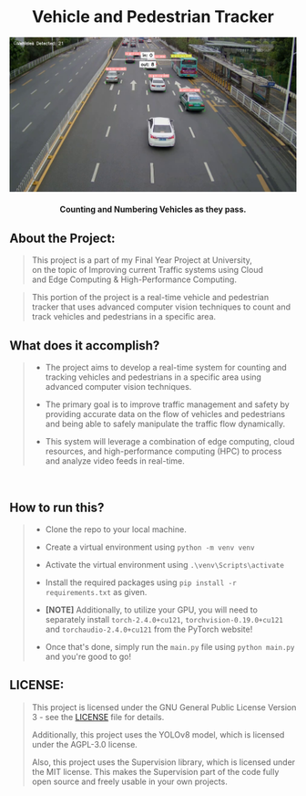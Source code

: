 <h1 align="center">Vehicle and Pedestrian Tracker</h1>

![working model](imgs/image.png)
<h4 align="center">Counting and Numbering Vehicles as they pass.</h4>

## About the Project:
> This project is a part of my Final Year Project at University, <br>
> on the topic of Improving current Traffic systems using Cloud <br>
> and Edge Computing & High-Performance Computing.

> This portion of the project is a real-time vehicle and pedestrian <br>
> tracker that uses advanced computer vision techniques to count and <br>
> track vehicles and pedestrians in a specific area.



## What does it accomplish?
>
> - The project aims to develop a real-time system for counting and tracking vehicles and pedestrians in a specific area using advanced computer vision techniques. 
>
> - The primary goal is to improve traffic management and safety by providing accurate data on the flow of vehicles and pedestrians and being able to safely manipulate the traffic flow dynamically. 
>
> - This system will leverage a combination of edge computing, cloud resources, and high-performance computing (HPC) to process and analyze video feeds in real-time.
<br>

## How to run this?
> - Clone the repo to your local machine.
>
> - Create a virtual environment using `python -m venv venv`
>
> - Activate the virtual environment using `.\venv\Scripts\activate`
>
> - Install the required packages using `pip install -r requirements.txt` as given.
>
> - **[NOTE]** Additionally, to utilize your GPU, you will need to separately install `torch-2.4.0+cu121`, `torchvision-0.19.0+cu121` and `torchaudio-2.4.0+cu121` from the PyTorch website!
>
> - Once that's done, simply run the `main.py` file using `python main.py` and you're good to go!


## LICENSE:
>
> This project is licensed under the GNU General Public License Version 3 - see the [LICENSE](./LICENSE) file for details.
>
> Additionally, this project uses the YOLOv8 model, which is licensed under the AGPL-3.0 license.
>
> Also, this project uses the Supervision library, which is licensed under the MIT license. This makes the Supervision part of the code fully open source and freely usable in your own projects.
